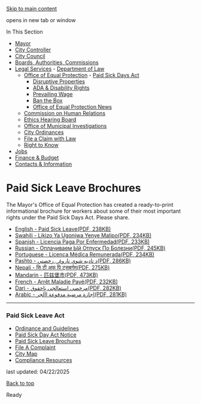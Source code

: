 [Skip to main content](https://www.pittsburghpa.gov/City-Government/Legal-Services/Office-of-Equal-Protection/Paid-Sick-Days-Act/Paid-Sick-Leave-Brochures#main-content)

opens in new tab or window

In This Section

- [Mayor](https://www.pittsburghpa.gov/City-Government/Mayor)
- [City Controller](https://www.pittsburghpa.gov/City-Government/City-Controllers-Office)
- [City Council](https://www.pittsburghpa.gov/City-Government/City-Council)
- [Boards, Authorities, Commissions](https://www.pittsburghpa.gov/City-Government/Boards-Authorities-Commissions)
- [Legal Services](https://www.pittsburghpa.gov/City-Government/Legal-Services)  - [Department of Law](https://www.pittsburghpa.gov/City-Government/Legal-Services/Department-of-Law)
  - [Office of Equal Protection](https://www.pittsburghpa.gov/City-Government/Legal-Services/Office-of-Equal-Protection)    - [Paid Sick Days Act](https://www.pittsburghpa.gov/City-Government/Legal-Services/Office-of-Equal-Protection/Paid-Sick-Days-Act)
    - [Disruptive Properties](https://www.pittsburghpa.gov/City-Government/Legal-Services/Office-of-Equal-Protection/Disruptive-Properties)
    - [ADA & Disability Rights](https://www.pittsburghpa.gov/City-Government/Legal-Services/Office-of-Equal-Protection/ADA-Disability-Rights)
    - [Prevailing Wage](https://www.pittsburghpa.gov/City-Government/Legal-Services/Office-of-Equal-Protection/Prevailing-Wage-Ordinance)
    - [Ban the Box](https://www.pittsburghpa.gov/City-Government/Legal-Services/Office-of-Equal-Protection/Ban-the-Box)
    - [Office of Equal Protection News](https://www.pittsburghpa.gov/City-Government/Legal-Services/Office-of-Equal-Protection/Office-of-Equal-Protection-News)
  - [Commission on Human Relations](https://www.pittsburghpa.gov/City-Government/Legal-Services/Commission-on-Human-Relations)
  - [Ethics Hearing Board](https://www.pittsburghpa.gov/City-Government/Legal-Services/Ethics-Hearing-Board)
  - [Office of Municipal Investigations](https://www.pittsburghpa.gov/City-Government/Legal-Services/Office-of-Municipal-Investigations)
  - [City Ordinances](https://www.pittsburghpa.gov/City-Government/Legal-Services/City-Ordinances)
  - [File a Claim with Law](https://www.pittsburghpa.gov/City-Government/Legal-Services/File-a-Claim-with-Law)
  - [Right to Know](https://www.pittsburghpa.gov/City-Government/Legal-Services/Right-to-Know)
- [Jobs](https://www.pittsburghpa.gov/City-Government/Jobs)
- [Finance & Budget](https://www.pittsburghpa.gov/City-Government/Finance-Budget)
- [Contacts & Information](https://www.pittsburghpa.gov/City-Government/Contacts-Information)

# Paid Sick Leave Brochures

The Mayor's Office of Equal Protection has created a ready-to-print informational brochure for workers about some of their most important rights under the Paid Sick Days Act. Please share.

- [English - Paid Sick Leave(PDF, 238KB)](https://www.pittsburghpa.gov/files/assets/city/v/1/mayor/documents/paid-sick-leave-brochures/23561_englishpaidsickleavebrochure.pdf)
- [Swahili - Likizo Ya Ugonjwa Yenye Malipo(PDF, 234KB)](https://www.pittsburghpa.gov/files/assets/city/v/1/mayor/documents/paid-sick-leave-brochures/23569_swahilipaidsickleavebrochure.pdf)
- [Spanish - Licencia Paga Por Enfermedad(PDF, 233KB)](https://www.pittsburghpa.gov/files/assets/city/v/1/mayor/documents/paid-sick-leave-brochures/23568_spanishpaidsickleavebrochure.pdf)
- [Russian - Оплачиваем Ый Отпуск По Болезни(PDF, 245KB)](https://www.pittsburghpa.gov/files/assets/city/v/1/mayor/documents/paid-sick-leave-brochures/23567_russianpaidsickleavebrochure.pdf)
- [Portuguese - Licença Médica Remunerada(PDF, 234KB)](https://www.pittsburghpa.gov/files/assets/city/v/1/mayor/documents/paid-sick-leave-brochures/23566_portuguesepaidsickleavebrochure.pdf)
- [Pashto - د تادیه شوي ناروغۍ رخصتي(PDF, 286KB)](https://www.pittsburghpa.gov/files/assets/city/v/1/mayor/documents/paid-sick-leave-brochures/23565_pashtopaidsickleavebrochure.pdf)
- [Nepali - सि टी अफ पि ट्सबर्गम(PDF, 275KB)](https://www.pittsburghpa.gov/files/assets/city/v/1/mayor/documents/paid-sick-leave-brochures/23564_nepalipaidsickleavebrochure.pdf)
- [Mandarin - 匹兹堡市(PDF, 473KB)](https://www.pittsburghpa.gov/files/assets/city/v/1/mayor/documents/paid-sick-leave-brochures/23563_mandarinpaidsickleavebrochure.pdf)
- [French - Arrêt Maladie Payé(PDF, 232KB)](https://www.pittsburghpa.gov/files/assets/city/v/1/mayor/documents/paid-sick-leave-brochures/23562_frenchpaidsickleavebrochure.pdf)
- [Dari - مرخصی استعالجی باحقوق(PDF, 282KB)](https://www.pittsburghpa.gov/files/assets/city/v/1/mayor/documents/paid-sick-leave-brochures/23560_daripaidsickleavebrochure.pdf)
- [Arabic - إجازة مرضية مدفوعة األجر(PDF, 281KB)](https://www.pittsburghpa.gov/files/assets/city/v/1/mayor/documents/paid-sick-leave-brochures/23559_arabicpaidsickleavebrochure.pdf)

* * *

### Paid Sick Leave Act

- [Ordinance and Guidelines](https://www.pittsburghpa.gov/City-Government/Legal-Services/Office-of-Equal-Protection/Paid-Sick-Days-Act/Ordinance-and-Guidelines)
- [Paid Sick Day Act Notice](https://www.pittsburghpa.gov/City-Government/Legal-Services/Office-of-Equal-Protection/Paid-Sick-Days-Act/Paid-Sick-Day-Act-Notice)
- [Paid Sick Leave Brochures](https://www.pittsburghpa.gov/City-Government/Legal-Services/Office-of-Equal-Protection/Paid-Sick-Days-Act/Paid-Sick-Leave-Brochures)
- [File A Complaint](https://www.pittsburghpa.gov/City-Government/Legal-Services/Office-of-Equal-Protection/Paid-Sick-Days-Act/File-A-Complaint)
- [City Map](https://www.pittsburghpa.gov/City-Government/Legal-Services/Office-of-Equal-Protection/Paid-Sick-Days-Act/City-Map)
- [Compliance Resources](https://www.pittsburghpa.gov/City-Government/Legal-Services/Office-of-Equal-Protection/Paid-Sick-Days-Act/Compliance-Resources)

last updated: 04/22/2025

[Back to top](https://www.pittsburghpa.gov/City-Government/Legal-Services/Office-of-Equal-Protection/Paid-Sick-Days-Act/Paid-Sick-Leave-Brochures#body-top)

Ready
